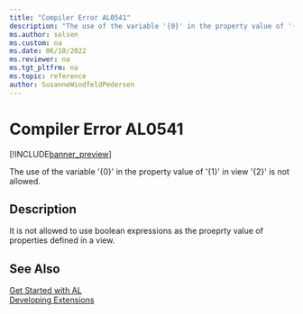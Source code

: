 ```yaml
---
title: "Compiler Error AL0541"
description: "The use of the variable '{0}' in the property value of '{1}' in view '{2}' is not allowed."
ms.author: solsen
ms.custom: na
ms.date: 06/10/2022
ms.reviewer: na
ms.tgt_pltfrm: na
ms.topic: reference
author: SusanneWindfeldPedersen
---
```

[//]: # (START>DO_NOT_EDIT)
[//]: # (IMPORTANT:Do not edit any of the content between here and the END>DO_NOT_EDIT.)
[//]: # (Any modifications should be made in the .xml files in the ModernDev repo.)
# Compiler Error AL0541

[!INCLUDE[banner_preview](../includes/banner_preview.md)]

The use of the variable '{0}' in the property value of '{1}' in view '{2}' is not allowed.

## Description
It is not allowed to use boolean expressions as the proeprty value of properties defined in a view.  

[//]: # (IMPORTANT: END>DO_NOT_EDIT)
## See Also  
[Get Started with AL](../devenv-get-started.md)  
[Developing Extensions](../devenv-dev-overview.md)  